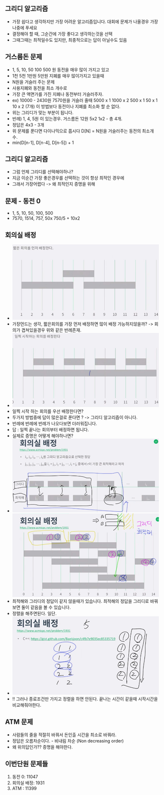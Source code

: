 그리디 알고리즘
---------------
 - 가장 쉽다고 생각하지만 가장 어려운 알고리즘입니다. 대회에 문제가 나올경우 가장 나중에 푸세요
 - 결정해야 할 때, 그순간에 가장 좋다고 생각하는것을 선택
 - 그때그때는 최적일수도 있지만, 최종적으로는 답이 아닐수도 있음


거스름돈 문제
--------------
 - 1, 5, 10, 50 100 500 원 동전을 매우 많이 가지고 있고
 - 1천 5천 1만원 5만원 지폐를 매우 많이가지고 있을때
 - N원을 거슬러 주는 문제
 - 사용지폐와 동전을 최소 개수로
 - 가장 큰 액면가를 가진 지폐나 동전부터 거슬러주자.
 - ex) 10000 - 2430원 7570원을 거슬러 줄때
   5000 x 1
   1000 x 2
   500 x 1
   50 x 1
   10 x 2 (7개) 이 방법보다 동전이나 지폐를 최소화 할 순 없다.
 - 위는 그리디가 맞는 부분이 됩니다.
 - 반례) 1, 4, 5원 이 있는경우. 거스름돈 12원 5x2 1x2 - 총 4개.
 - 정답은 4x3 - 3개
 - 위 문제를 푼다면 다이나믹으로 풉시다 D[N] = N원을 거슬러주는 동전의 최소개수.
 - min(D[n-1], D[n-4], D[n-5]) + 1

그리디 알고리즘
----------------
 - 그럼 언제 그리디를 선택해야하나?
 - 지금 이순간 가장 좋은경우를 선택하는 것이 항상 최적인 경우에
 - 그래서 가장어렵다 -> 왜 최적인지 증명을 위해

문제 - 동전 0
-------------------
 - 1, 5, 10, 50, 100, 500
 - 7570, 1514, 757, 50x 750/5 + 10x2


회의실 배정
-------------------
 - ![image](./img/1.jpg)
 - 가장먼드는 생각, 짧은회의를 가장 먼저 배정하면 많이 배정 가능하지않을까? -> 회의가 겹쳐있을경우 위와 같은 반례존재.
 - ![image](./img/2.jpg)
 - 일찍 시작 하는 회의를 우선 배정한다면?
 - 두가지 방법중에 답이 많은걸로 푼다면 ? -> 그리디 알고리즘이 아니다.
 - 반례에 반례에 반례가 나오다보면 더러워집니다.
 - 답 : 일찍 끝나는 회의부터 배정하면 됩니다.
 - 실제로 증명은 어떻게 해야하나면?
 - ![image](./img/3.jpg) ![image](./img/4.jpg)
 - 최적해와 그리디의 정답이 같지 않을때가 있습니다. 최적해의 정답을   그리디로 바꿔보면 둘이 같음을 볼 수 있습니다.
 - 정렬을 해주면된다. 일단.
 - ![image](./img/5.jpg)
 - !! 그러나 종료조건만 가지고 정렬을 하면 안된다. 끝나는 시간이 같을때 시작시간을 비교해줘야한다.

ATM 문제
------------
 - 사람들의 줄을 적절히 바꿔서 돈인출 시간을 최소로 바꿔라.
 - 정답은 오름차순이다. - 비내림 차순 (Non decreasing order) 
 - 왜 위의답인가?? 증명을 해야한다.


이번단원 문제들
---------------------------------------------
1. 동전 0: 11047
2. 회의실 배정: 1931
3. ATM : 11399